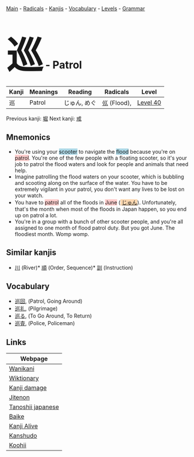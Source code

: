 <style> bigfont {font-size: 100px}</style>
[Main](../index.md) -
[Radicals](../radicals.md) -
[Kanjis](../kanjis.md) -
[Vocabulary](../vocabulary.md) -
[Levels](../levels.md) -
[Grammar](../grammar.md)
# <bigfont> 巡</bigfont> - Patrol 

| Kanji | Meanings | Reading | Radicals | Level |
| --- | --- | --- | --- | --- |
| 巡 | Patrol | じゅん, めぐ | [巛](../radicals/巛.md) (Flood),  | [Level 40](../levels/wk_level40.md) |

Previous kanji: [堀](堀.md) Next kanji: [戒](戒.md) 

## Mnemonics
 * You're using your <span style="background-color:#ADD8E6"> scooter</span> to navigate the <span style="background-color:#ADD8E6"> flood</span> because you're on <span style="background-color:#ffcccb"> patrol</span>. You're one of the few people with a floating scooter, so it's your job to patrol the flood waters and look for people and animals that need help.
* Imagine patrolling the flood waters on your scooter, which is bubbling and scooting along on the surface of the water. You have to be extremely vigilant in your patrol, you don't want any lives to be lost on your watch.
* You have to <span style="background-color:#ffcccb"> patrol</span> all of the floods in <span style="background-color:#ffcccb"> June</span> (<span style="background-color:#fed8b1"> [じゅん](https://jisho.org/search/じゅん)</span>). Unfortunately, that's the month when most of the floods in Japan happen, so you end up on patrol a lot.
* You're in a group with a bunch of other scooter people, and you're all assigned to one month of flood patrol duty. But you got June. The floodiest month. Womp womp.


## Similar kanjis
 * [川](川.md) (River)* [順](順.md) (Order, Sequence)* [訓](訓.md) (Instruction)


## Vocabulary
 * [巡回](../vocabulary/巡.md), (Patrol, Going Around)
* [巡礼](../vocabulary/巡.md), (Pilgrimage)
* [巡る](../vocabulary/巡.md), (To Go Around, To Return)
* [巡査](../vocabulary/巡.md), (Police, Policeman)



## Links 

| Webpage |
| --- |
| [Wanikani          ](https://www.wanikani.com/kanji/巡) |
| [Wiktionary        ](https://en.wiktionary.org/wiki/巡) |
| [Kanji damage      ](http://www.kanjidamage.com/kanji/search?utf8=✓&q=巡) |
| [Jitenon           ](https://jitenon.com/kanji/巡) |
| [Tanoshii japanese ](https://www.tanoshiijapanese.com/dictionary/kanji.cfm?k=巡) |
| [Baike             ](https://baike.baidu.com/item/巡) |
| [Kanji Alive       ](https://app.kanjialive.com/巡) |
| [Kanshudo          ](https://www.kanshudo.com/searchmn?q=巡) |
| [Koohii            ](https://kanji.koohii.com/study/kanji/巡) |
